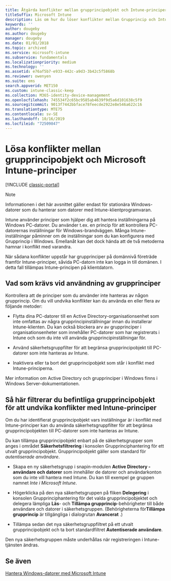 ```yaml
---
title: Åtgärda konflikter mellan grupprincipobjekt och Intune-principer
titleSuffix: Microsoft Intune
description: Läs om hur du löser konflikter mellan Grupprincip och Intune-konfigurationsprinciper.
keywords: ''
author: dougeby
ms.author: dougeby
manager: dougeby
ms.date: 01/01/2018
ms.topic: archived
ms.service: microsoft-intune
ms.subservice: fundamentals
ms.localizationpriority: medium
ms.technology: ''
ms.assetid: e76af5b7-e933-442c-a9d3-3b42c5f5868b
ms.reviewer: owenyen
ms.suite: ems
search.appverid: MET150
ms.custom: intune-classic-keep
ms.collection: M365-identity-device-management
ms.openlocfilehash: 745534f2c65bc9585ab4639f9d5a6d101638c5f9
ms.sourcegitcommit: 9013f7442bbface78feecde2922e8e546a622c16
ms.translationtype: MTE75
ms.contentlocale: sv-SE
ms.lasthandoff: 10/16/2019
ms.locfileid: "72509847"
---
```

# <a name="resolve-group-policy-objects-gpo-and-microsoft-intune-policy-conflicts"></a>Lösa konflikter mellan grupprincipobjekt och Microsoft Intune-principer

[!INCLUDE [classic-portal](../includes/classic-portal.md)]

> [!NOTE]
> Informationen i det här avsnittet gäller endast för stationära Windows-datorer som du hanterar som datorer med Intune-klientprogramvaran.

Intune använder principer som hjälper dig att hantera inställningarna på Windows PC-datorer. Du använder t.ex. en princip för att kontrollera PC-datorernas inställningar för Windows-brandväggen. Många Intune-inställningar påminner om de inställningar som du kan konfigurera med Grupprincip i Windows. Emellanåt kan det dock hända att de två metoderna hamnar i konflikt med varandra.

När sådana konflikter uppstår har grupprinciper på domännivå företräde framför Intune-principer, såvida PC-datorn inte kan logga in till domänen. I detta fall tillämpas Intune-principen på klientdatorn.

## <a name="what-to-do-if-you-are-using-group-policy"></a>Vad som krävs vid användning av grupprinciper
Kontrollera att de principer som du använder inte hanteras av någon grupprincip. Om du vill undvika konflikter kan du använda en eller flera av följande metoder:

- Flytta dina PC-datorer till en Active Directory-organisationsenhet som inte omfattas av några grupprincipinställningar innan du installerar Intune-klienten. Du kan också blockera arv av grupprinciper i organisationsenheter som innehåller PC-datorer som har registrerats i Intune och som du inte vill använda grupprincipinställningar för.

- Använd säkerhetsgruppfilter för att begränsa grupprincipobjekt till PC-datorer som inte hanteras av Intune.

- Inaktivera eller ta bort det grupprincipobjekt som står i konflikt med Intune-principerna.

Mer information om Active Directory och grupprinciper i Windows finns i Windows Server-dokumentationen.

## <a name="how-to-filter-existing-gpos-to-avoid-conflicts-with-intune-policy"></a>Så här filtrerar du befintliga grupprincipobjekt för att undvika konflikter med Intune-principer
Om du har identifierat grupprincipobjekt vars inställningar är i konflikt med Intune-principer kan du använda säkerhetsgruppfilter för att begränsa grupprincipobjekten till PC-datorer som inte hanteras av Intune.

<!--- ### Use WMI filters
WMI filters selectively apply GPOs to computers that satisfy the conditions of a query. To apply a WMI filter, deploy a WMI class instance to all PCs in the enterprise before you enroll any PCs in the Intune service.

#### To apply WMI filters to a GPO

1. Create a management object file by copying and pasting the following into a text file, and then saving it to a convenient location as **WIT.mof**. The file contains the WMI class instance that you deploy to PCs that you want to enroll in the Intune service.

    ```
    //Beginning of MOF file.
    #pragma classflags("forceupdate")
    #pragma namespace ("\\\\.\\Root")
    instance of __Namespace
    {
       Name = "WindowsIntune";
    };

    #pragma namespace ("\\\\.\\Root\\WindowsIntune")
    [
       Description("This class defines Microsoft Intune common properties")
    ]
    class WindowsIntune_ManagedNode
    {
       [ read, Description("This defines whether Microsoft Intune Policy is enabled"): DisableOverride ToSubClass ]
       boolean WindowsIntunePolicyEnabled;
       [ read, key, Description("This property defines the version." "Example: 1.0"): ToSubClass ]
       string Version;
    };

    instance of WindowsIntune_ManagedNode
    {
       Version = "1.0";
       WindowsIntunePolicyEnabled = 1;
    };
    ```

2. Use either a startup script or Group Policy to deploy the file. The following is the deployment command for the startup script. The WMI class instance must be deployed before you enroll client PCs in the Intune service.

    **C:/Windows/System32/Wbem/MOFCOMP &lt;path to MOF file&gt;\wit.mof**

3. Run either of the following commands to create the WMI filters, depending on whether the GPO you want to filter applies to PCs that are managed by using Intune or to PCs that are not managed by using Intune.

    - For GPOs that apply to PCs that are not managed by using Intune, use the following:

        ```
        Namespace:root\WindowsIntune
        Query:  SELECT WindowsIntunePolicyEnabled FROM WindowsIntune_ManagedNode WHERE WindowsIntunePolicyEnabled=0
        ```

    - For GPOs that apply to PCs that are managed by Intune, use the following:

        ```
        Namespace:root\WindowsIntune
        Query:  SELECT WindowsIntunePolicyEnabled FROM WindowsIntune_ManagedNode WHERE WindowsIntunePolicyEnabled=1
        ```

4. Edit the GPO in the Group Policy Management console to apply the WMI filter that you created in the previous step.

    - For GPOs that should apply only to PCs that you want to manage by using Intune, apply the filter **WindowsIntunePolicyEnabled=1**.

    - For GPOs that should apply only to PCs that you do not want to manage by using Intune, apply the filter **WindowsIntunePolicyEnabled=0**.

For more information about how to apply WMI filters in Group Policy, see the blog post [Security Filtering, WMI Filtering, and Item-level Targeting in Group Policy Preferences](http://go.microsoft.com/fwlink/?LinkId=177883). --->


Du kan tillämpa grupprincipobjekt enbart på de säkerhetsgrupper som anges i området **Säkerhetsfiltrering** i konsolen Grupprinciphantering för ett utvalt grupprincipobjekt. Grupprincipobjekt gäller som standard för *autentiserade användare*.

- Skapa en ny säkerhetsgrupp i snapin-modulen **Active Directory - användare och datorer** som innehåller de datorer och användarkonton som du inte vill hantera med Intune. Du kan till exempel ge gruppen namnet *Inte i Microsoft Intune*.

- Högerklicka på den nya säkerhetsgruppen på fliken **Delegering** i konsolen Grupprinciphantering för det valda grupprincipobjektet och delegera lämpliga **Läs**- och **Tillämpa grupprincip**-behörigheter till både användare och datorer i säkerhetsgruppen. (Behörigheterna för**Tillämpa grupprincip** är tillgängliga i dialogrutan **Avancerat** .)

- Tillämpa sedan det nya säkerhetsgruppfiltret på ett utvalt grupprincipobjekt och ta bort standardfiltret **Autentiserade användare**.

Den nya säkerhetsgruppen måste underhållas när registreringen i Intune-tjänsten ändras.

## <a name="see-also"></a>Se även
[Hantera Windows-datorer med Microsoft Intune](../manage-windows-pcs-with-microsoft-intune.md)
